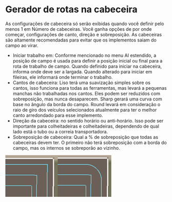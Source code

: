 # Gerador de rotas na cabeceira


As configurações de cabeceira só serão exibidas quando você definir pelo menos 1 em Número de cabeceiras.
Você ganha opções de por onde começar, configurações de canto, direção e sobreposição.
As cabeceiras são altamente recomendadas para evitar que os implementos saiam do campo ao virar.



- Iniciar trabalho em: Conforme mencionado no menu AI estendido, a posição de campo é usada para definir a posição inicial ou final para a rota de trabalho de campo.
Quando definido para iniciar na cabeceira, informa onde deve ser a largada. Quando alterado para iniciar em fileiras, ele informará onde terminar o trabalho.
- Cantos de cabeceira: Liso terá uma suavização simples sobre os cantos, isso funciona para todas as ferramentas, mas levará a pequenas manchas não trabalhadas nos cantos.
Eles podem ser reduzidos com sobreposição, mas nunca desaparecem. Sharp gerará uma curva com base no ângulo da borda do campo.
Round levará em consideração o raio de giro dos veículos selecionados atualmente para ter o melhor canto arredondado para esse implemento.
- Direção da cabeceira: no sentido horário ou anti-horário. Isso pode ser importante para colheitadeiras e colheitadeiras, dependendo de qual lado está o tubo ou a correia transportadora.
- Sobreposição de cabeceira: Qual a % de sobreposição que todas as cabeceiras devem ter. O primeiro não terá sobreposição com a borda do campo, mas os internos se sobreporão ao vizinho.


![Image](https://raw.githubusercontent.com/Jan2903/CourseplayHelp/refs/heads/main/translation_data/sharproundcorner_0_0_330_130.png)

